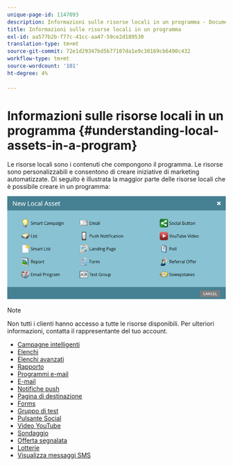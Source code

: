 ```yaml
---
unique-page-id: 1147093
description: Informazioni sulle risorse locali in un programma - Documentazione di Marketo - Documentazione del prodotto
title: Informazioni sulle risorse locali in un programma
exl-id: aa577b2b-f77c-41cc-aa47-59ce2d189530
translation-type: tm+mt
source-git-commit: 72e1d29347bd5b77107da1e9c30169cb6490c432
workflow-type: tm+mt
source-wordcount: '101'
ht-degree: 4%

---
```


# Informazioni sulle risorse locali in un programma {#understanding-local-assets-in-a-program}

Le risorse locali sono i contenuti che compongono il programma. Le risorse sono personalizzabili e consentono di creare iniziative di marketing automatizzate. Di seguito è illustrata la maggior parte delle risorse locali che è possibile creare in un programma:

![](assets/one.png)

>[!NOTE]
>
>Non tutti i clienti hanno accesso a tutte le risorse disponibili. Per ulteriori informazioni, contatta il rappresentante del tuo account.

* [Campagne intelligenti](/help/marketo/product-docs/core-marketo-concepts/smart-campaigns/creating-a-smart-campaign/understanding-batch-and-trigger-smart-campaigns.md)
* [Elenchi](/help/marketo/product-docs/core-marketo-concepts/smart-lists-and-static-lists/static-lists/understanding-static-lists.md)
* [Elenchi avanzati](/help/marketo/product-docs/core-marketo-concepts/smart-lists-and-static-lists/creating-a-smart-list/create-a-smart-list.md)
* [Rapporto](/help/marketo/product-docs/reporting/basic-reporting/report-types/report-type-overview.md)
* [Programmi e-mail](/help/marketo/product-docs/email-marketing/email-programs/creating-an-email-program/understanding-email-programs.md)
* [E-mail](/help/marketo/product-docs/email-marketing/email-programs/email-program-actions/create-an-email-for-an-email-program.md)
* [Notifiche push](/help/marketo/product-docs/mobile-marketing/push-notifications/understanding-push-notifications.md)
* [Pagina di destinazione](/help/marketo/product-docs/demand-generation/landing-pages/understanding-landing-pages/understanding-free-form-vs-guided-landing-pages.md)
* [Forms](/help/marketo/product-docs/demand-generation/forms/creating-a-form/create-a-form.md)
* [Gruppo di test](/help/marketo/product-docs/demand-generation/landing-pages/understanding-landing-pages/landing-page-test-groups.md)
* [Pulsante Social](/help/marketo/product-docs/demand-generation/landing-pages/free-form-landing-pages/add-a-social-button-to-a-free-form-landing-page.md)
* [Video YouTube](/help/marketo/product-docs/demand-generation/social/social-functions/add-a-video.md)
* [Sondaggio](/help/marketo/product-docs/demand-generation/social/creating-a-poll/create-a-poll.md)
* [Offerta segnalata](/help/marketo/product-docs/demand-generation/social/referral-offers/create-a-referral-offer.md)
* [Lotterie](/help/marketo/product-docs/demand-generation/social/sweepstakes/create-sweepstakes.md)
* [Visualizza messaggi SMS](/help/marketo/product-docs/mobile-marketing/vibes-sms-messages/create-a-vibes-sms-message.md)
